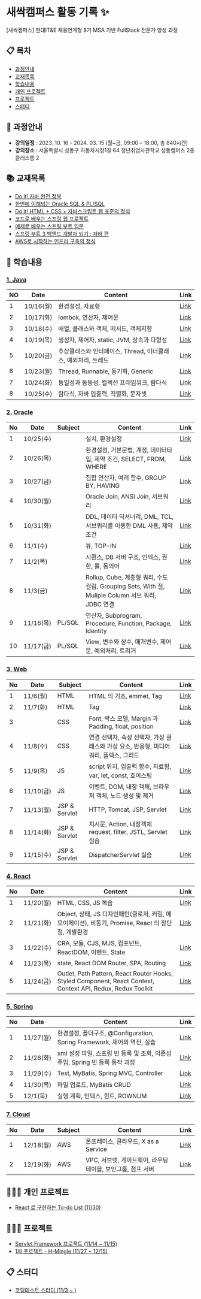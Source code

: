 # 새싹캠퍼스 활동 기록 ✨

[새싹캠퍼스] 현대IT&E 채용연계형 8기 MSA 기반 FullStack 전문가 양성 과정

## 📋 목차
- [과정안내](#-과정안내)
- [교재목록](#-교재목록)
- [학습내용](#-학습내용)
- [개인 프로젝트](#-개인-프로젝트)
- [프로젝트](#-프로젝트)
- [스터디](#-스터디)

## 🌱 과정안내

- **강의일정** : 2023. 10. 16  - 2024. 03. 15 (월~금, 09:00 – 18:00, 총 840시간)
- **강의장소** : 서울특별시 성동구 자동차시장1길 64 청년취업사관학교 성동캠퍼스 2층 클래스룸 2

## 📚 교재목록

- [Do it! 자바 완전 정복](https://www.aladin.co.kr/shop/wproduct.aspx?ItemId=278341980)
- [한번에 이해되는 Oracle SQL & PL/SQL](https://www.aladin.co.kr/shop/wproduct.aspx?ItemId=43633426&start=slayer)
- [Do it! HTML + CSS + 자바스크립트 웹 표준의 정석](https://www.aladin.co.kr/shop/wproduct.aspx?ItemId=260235280)
- [코드로 배우는 스프링 웹 프로젝트](https://www.aladin.co.kr/shop/wproduct.aspx?ItemId=166270352&start=slayer)
- [예제로 배우는 스프링 부트 입문](https://www.aladin.co.kr/shop/wproduct.aspx?ItemId=256790137&start=slayer)
- [스프링 부트 3 백엔드 개발자 되기 : 자바 편](https://www.aladin.co.kr/shop/wproduct.aspx?ItemId=315742581)
- [AWS로 시작하는 인프라 구축의 정석](https://www.aladin.co.kr/shop/wproduct.aspx?ItemId=295374875&start=slayer)

## 📑 학습내용

### [1. Java](https://github.com/kyukong/SeSAC-java-fullstack/tree/main/1.%20java)

| NO | Date     | Content                                | Link                                                                                                                                                                                                                                                                                                                         |
|----|----------|----------------------------------------|------------------------------------------------------------------------------------------------------------------------------------------------------------------------------------------------------------------------------------------------------------------------------------------------------------------------------|
| 1  | 10/16(월) | 환경설정, 자료형                              | [Link](https://github.com/kyukong/SeSAC-java-fullstack/blob/main/1.%20java/%5B10-16%5D%ED%99%98%EA%B2%BD%EC%84%A4%EC%A0%95%2C%EC%9E%90%EB%A3%8C%ED%98%95.md)                                                                                                                                                                 |
| 2  | 10/17(화) | lombok, 연산자, 제어문                       | [Link](https://github.com/kyukong/SeSAC-java-fullstack/blob/main/1.%20java/%5B10-17%5Dlombok%2C%EC%97%B0%EC%82%B0%EC%9E%90%2C%EC%A0%9C%EC%96%B4%EB%AC%B8.md)                                                                                                                                                                 |
| 3  | 10/18(수) | 배열, 클래스와 객체, 메서드, 객체지향                 | [Link](https://github.com/kyukong/SeSAC-java-fullstack/blob/main/1.%20java/%5B10-18%5D%EB%B0%B0%EC%97%B4%2C%ED%81%B4%EB%9E%98%EC%8A%A4%EC%99%80_%EA%B0%9D%EC%B2%B4%2C%EB%A9%94%EC%84%9C%EB%93%9C%2C%EA%B0%9D%EC%B2%B4%EC%A7%80%ED%96%A5.md)                                                                                  |
| 4  | 10/19(목) | 생성자, 제어자, static, JVM, 상속과 다형성         | [Link](https://github.com/kyukong/SeSAC-java-fullstack/blob/main/1.%20java/%5B10-19%5D%EC%83%9D%EC%84%B1%EC%9E%90%2C%EC%A0%9C%EC%96%B4%EC%9E%90%2Cstatic%2CJVM%2C%EC%83%81%EC%86%8D%EA%B3%BC_%EB%8B%A4%ED%98%95%EC%84%B1.md)                                                                                                 |
| 5  | 10/20(금) | 추상클래스와 인터페이스, Thread, 이너클래스, 예외처리, 쓰레드 | [Link](https://github.com/kyukong/SeSAC-java-fullstack/blob/main/1.%20java/%5B10-20%5D%EC%B6%94%EC%83%81%ED%81%B4%EB%9E%98%EC%8A%A4%EC%99%80_%EC%9D%B8%ED%84%B0%ED%8E%98%EC%9D%B4%EC%8A%A4%2CThread%2C%EC%9D%B4%EB%84%88%ED%81%B4%EB%9E%98%EC%8A%A4%2C%EC%98%88%EC%99%B8%EC%B2%98%EB%A6%AC%2C%EC%93%B0%EB%A0%88%EB%93%9C.md) |
| 6  | 10/23(월) | Thread, Runnable, 동기화, Generic         | [Link](https://github.com/kyukong/SeSAC-java-fullstack/blob/main/1.%20java/%5B10-23%5DThread%2CRunnable%2C%EB%8F%99%EA%B8%B0%ED%99%94%2CGeneric.md)                                                                                                                                                                          |
| 7  | 10/24(화) | 동일성과 동등성, 컬렉션 프레임워크, 람다식               | [Link](https://github.com/kyukong/SeSAC-java-fullstack/blob/main/1.%20java/%5B10-24%5D%EB%8F%99%EC%9D%BC%EC%84%B1%EA%B3%BC_%EB%8F%99%EB%93%B1%EC%84%B1%2C%EC%BB%AC%EB%A0%89%EC%85%98_%ED%94%84%EB%A0%88%EC%9E%84%EC%9B%8C%ED%81%AC%2C%EB%9E%8C%EB%8B%A4%EC%8B%9D.md)                                                         |
| 8  | 10/25(수) | 람다식, 자바 입출력, 직렬화, 문자셋                  | [Link](https://github.com/kyukong/SeSAC-java-fullstack/blob/main/1.%20java/%5B10-25%5D%EB%9E%8C%EB%8B%A4%EC%8B%9D%2C%EC%9E%90%EB%B0%94_%EC%9E%85%EC%B6%9C%EB%A0%A5%2C%EC%A7%81%EB%A0%AC%ED%99%94%2C%EB%AC%B8%EC%9E%90%EC%85%8B.md)                                                                                           |

### [2. Oracle](https://github.com/kyukong/SeSAC-java-fullstack/tree/main/2.%20oracle)

| No | Date     | Subject | Content                                                                           | Link                                                                                                                                                                                                                                                                                                                      |
|----|----------|---------|-----------------------------------------------------------------------------------|---------------------------------------------------------------------------------------------------------------------------------------------------------------------------------------------------------------------------------------------------------------------------------------------------------------------------|
| 1  | 10/25(수) |         | 설치, 환경설정                                                                          | [Link](https://github.com/kyukong/SeSAC-java-fullstack/blob/main/2.%20oracle/%5B10-25%5D%EC%84%A4%EC%B9%98%2C%ED%99%98%EA%B2%BD%EC%84%A4%EC%A0%95.md)                                                                                                                                                                     |
| 2  | 10/26(목) |         | 환경설정, 기본문법, 계정, 데이터타입, 제약 조건, SELECT, FROM, WHERE                                 | [Link](https://github.com/kyukong/SeSAC-java-fullstack/blob/main/2.%20oracle/%5B10-26%5D%ED%99%98%EA%B2%BD%EC%84%A4%EC%A0%95%2C%EA%B8%B0%EB%B3%B8%EB%AC%B8%EB%B2%95%2C%EA%B3%84%EC%A0%95%2C%EB%8D%B0%EC%9D%B4%ED%84%B0%ED%83%80%EC%9E%85%2C%EC%A0%9C%EC%95%BD_%EC%A1%B0%EA%B1%B4%2CSELECT%2CFROM%2CWHERE.md)              |
| 3  | 10/27(금) |         | 집합 연산자, 여러 함수, GROUP BY, HAVING                                                   | [Link](https://github.com/kyukong/SeSAC-java-fullstack/blob/main/2.%20oracle/%5B10-27%5D%EC%A7%91%ED%95%A9_%EC%97%B0%EC%82%B0%EC%9E%90%2C%EC%97%AC%EB%9F%AC_%ED%95%A8%EC%88%98%2CGROUP_BY%2CHAVING.md)                                                                                                                    |
| 4  | 10/30(월) |         | Oracle Join, ANSI Join, 서브쿼리                                                      | [Link](https://github.com/kyukong/SeSAC-java-fullstack/blob/main/2.%20oracle/%5B10-30%5DOracle_Join%2CANSI_Join%2C%EC%84%9C%EB%B8%8C%EC%BF%BC%EB%A6%AC.md)                                                                                                                                                                |
| 5  | 10/31(화) |         | DDL, 데이터 딕셔너리, DML, TCL, 서브쿼리를 이용한 DML 사용, 제약 조건                                  | [Link](https://github.com/kyukong/SeSAC-java-fullstack/blob/main/2.%20oracle/%5B10-31%5DDDL%2C%EB%8D%B0%EC%9D%B4%ED%84%B0_%EB%94%95%EC%85%94%EB%84%88%EB%A6%AC%2CDML%2CTCL%2C%EC%84%9C%EB%B8%8C%EC%BF%BC%EB%A6%AC%EB%A5%BC_%EC%9D%B4%EC%9A%A9%ED%95%9C_DML_%EC%82%AC%EC%9A%A9%2C%EC%A0%9C%EC%95%BD_%EC%A1%B0%EA%B1%B4.md) |
| 6  | 11/1(수)  |         | 뷰, TOP-IN                                                                         | [Link](https://github.com/kyukong/SeSAC-java-fullstack/blob/main/2.%20oracle/%5B11-1%5D%EB%B7%B0%2CTOP-IN.md)                                                                                                                                                                                                             |
| 7  | 11/2(목)  |         | 시퀀스, DB 서버 구조, 인덱스, 권한, 롤, 동의어                                                    | [Link](https://github.com/kyukong/SeSAC-java-fullstack/blob/main/2.%20oracle/%5B11-2%5D%EC%8B%9C%ED%80%80%EC%8A%A4%2CDB_%EC%84%9C%EB%B2%84_%EA%B5%AC%EC%A1%B0%2C%EC%9D%B8%EB%8D%B1%EC%8A%A4%2C%EA%B6%8C%ED%95%9C%2C%EB%A1%A4%2C%EB%8F%99%EC%9D%98%EC%96%B4.md)                                                            |
| 8  | 11/3(금)  |         | Rollup, Cube, 계층형 쿼리, 수도 컬럼, Grouping Sets, With 절, Muliple Column 서브 쿼리, JDBC 연결 | [Link](https://github.com/kyukong/SeSAC-java-fullstack/blob/main/2.%20oracle/%5B11-3%5DRollup%2CCube%2C%EA%B3%84%EC%B8%B5%ED%98%95_%EC%BF%BC%EB%A6%AC%2C%EC%88%98%EB%8F%84_%EC%BB%AC%EB%9F%BC%2CGrouping_Sets%2CWith_%EC%A0%88%2CMuliple_Column_%EC%84%9C%EB%B8%8C_%EC%BF%BC%EB%A6%AC%2CJDBC_%EC%97%B0%EA%B2%B0.md)       |
| 9  | 11/16(목) | PL/SQL  | 연산자, Subprogram, Procedure, Function, Package, Identity                           | [Link](https://github.com/kyukong/SeSAC-java-fullstack/blob/main/2.%20oracle/%5B11-16%5D_PLSQL_(%EC%97%B0%EC%82%B0%EC%9E%90%2CSubprogram%2CProcedure%2CFunction%2CPackage%2CIdentity).md)                                                                                                                                 |
| 10 | 11/17(금) | PL/SQL  | View, 변수와 상수, 매개변수, 제어문, 예외처리, 트리거                                                | [Link](https://github.com/kyukong/SeSAC-java-fullstack/blob/main/2.%20oracle/%5B11-17%5D_PLSQL_(View%2C%EB%B3%80%EC%88%98%EC%99%80_%EC%83%81%EC%88%98%2C%EB%A7%A4%EA%B0%9C%EB%B3%80%EC%88%98%2C%EC%A0%9C%EC%96%B4%EB%AC%B8%2C%EC%98%88%EC%99%B8%EC%B2%98%EB%A6%AC%2C%ED%8A%B8%EB%A6%AC%EA%B1%B0).md)                      |

### [3. Web](https://github.com/kyukong/SeSAC-java-fullstack/tree/main/3.%20web)

| No | Date     | Subject       | Content                                              | Link                                                                                                                                                                                                                                                                                                                                                                                                                                        |
|----|----------|---------------|------------------------------------------------------|---------------------------------------------------------------------------------------------------------------------------------------------------------------------------------------------------------------------------------------------------------------------------------------------------------------------------------------------------------------------------------------------------------------------------------------------|
| 1  | 11/6(월)  | HTML          | HTML 의 기초, emmet, Tag                                | [Link](https://github.com/kyukong/SeSAC-java-fullstack/blob/main/3.%20web/1.%20html/%5B11-6%5DHTML%EC%9D%98_%EA%B8%B0%EC%B4%88%2Cemmet%2CTag.md)                                                                                                                                                                                                                                                                                            |
| 2  | 11/7(화)  | HTML          | Tag                                                  | [Link](https://github.com/kyukong/SeSAC-java-fullstack/blob/main/3.%20web/1.%20html/%5B11-7%5DTag.md)                                                                                                                                                                                                                                                                                                                                       |
| 3  |          | CSS           | Font, 박스 모델, Margin 과 Padding, float, position       | [Link](https://github.com/kyukong/SeSAC-java-fullstack/blob/main/3.%20web/2.%20css/%5B11-7%5DFont%2C%EB%B0%95%EC%8A%A4_%EB%AA%A8%EB%8D%B8%2CMargin%EA%B3%BC_Padding%2Cfloat%2Cposition.md)                                                                                                                                                                                                                                                  |
| 4  | 11/8(수)  | CSS           | 연결 선택자, 속성 선택자, 가상 클래스와 가상 요소, 반응형, 미디어 쿼리, 플렉스, 그리드 | [Link](https://github.com/kyukong/SeSAC-java-fullstack/blob/main/3.%20web/2.%20css/%5B11-8%5D%EC%97%B0%EA%B2%B0_%EC%84%A0%ED%83%9D%EC%9E%90%2C%EC%86%8D%EC%84%B1_%EC%84%A0%ED%83%9D%EC%9E%90%2C%EA%B0%80%EC%83%81_%ED%81%B4%EB%9E%98%EC%8A%A4%EC%99%80_%EA%B0%80%EC%83%81_%EC%9A%94%EC%86%8C%2C%EB%B0%98%EC%9D%91%ED%98%95%2C%EB%AF%B8%EB%94%94%EC%96%B4_%EC%BF%BC%EB%A6%AC%2C%ED%94%8C%EB%A0%89%EC%8A%A4%2C%EA%B7%B8%EB%A6%AC%EB%93%9C.md) |
| 5  | 11/9(목)  | JS            | script 위치, 입출력 함수, 자료형, var, let, const, 호이스팅        | [Link](https://github.com/kyukong/SeSAC-java-fullstack/blob/main/3.%20web/3.%20js/%5B11-9%5Dscript_%EC%9C%84%EC%B9%98%2C%EC%9E%85%EC%B6%9C%EB%A0%A5_%ED%95%A8%EC%88%98%2C%EC%9E%90%EB%A3%8C%ED%98%95%2Cvar%2Clet%2Cconst%2C%ED%98%B8%EC%9D%B4%EC%8A%A4%ED%8C%85.md)                                                                                                                                                                         |
| 6  | 11/10(금) | JS            | 이벤트, DOM, 내장 객체, 브라우저 객체, 노드 생성 및 제거                 | [Link](https://github.com/kyukong/SeSAC-java-fullstack/blob/main/3.%20web/3.%20js/%5B11-10%5D%EC%9D%B4%EB%B2%A4%ED%8A%B8%2CDOM%2C%EB%82%B4%EC%9E%A5_%EA%B0%9D%EC%B2%B4%2C%EB%B8%8C%EB%9D%BC%EC%9A%B0%EC%A0%80_%EA%B0%9D%EC%B2%B4%2C%EB%85%B8%EB%93%9C_%EC%83%9D%EC%84%B1_%EB%B0%8F_%EC%A0%9C%EA%B1%B0.md)                                                                                                                                   |
| 7  | 11/13(월) | JSP & Servlet | HTTP, Tomcat, JSP, Servlet                           | [Link](https://github.com/kyukong/SeSAC-java-fullstack/blob/main/3.%20web/4.%20jsp-servlet/%5B11-13%5DHTTP%2CTomcat%2CJSP%2CServlet.md)                                                                                                                                                                                                                                                                                                     |
| 8  | 11/14(화) | JSP & Servlet | 지시문, Action, 내장객체 request, filter, JSTL, Servlet 실습  | [Link](https://github.com/kyukong/SeSAC-java-fullstack/blob/main/3.%20web/4.%20jsp-servlet/%5B11-14%5D%EC%A7%80%EC%8B%9C%EB%AC%B8%2CAction%2C%EB%82%B4%EC%9E%A5%EA%B0%9D%EC%B2%B4_request%2Cfilter%2CJSTL%2CServlet_%EC%8B%A4%EC%8A%B5.md)                                                                                                                                                                                                  |
| 9  | 11/15(수) | JSP & Servlet | DispatcherServlet 실습                                 | [Link](https://github.com/kyukong/SeSAC-java-fullstack/blob/main/3.%20web/4.%20jsp-servlet/%5B11-15%5DDispatcherServlet_%EC%8B%A4%EC%8A%B5.md)                                                                                                                                                                                                                                                                                              |

### [4. React](https://github.com/kyukong/SeSAC-java-fullstack/tree/main/4.%20react)

| No | Date     | Content                                                                                                      | Link                                                                                                                                                                                                                                                                                                                                                                                                              |
|----|----------|--------------------------------------------------------------------------------------------------------------|-------------------------------------------------------------------------------------------------------------------------------------------------------------------------------------------------------------------------------------------------------------------------------------------------------------------------------------------------------------------------------------------------------------------|
| 1  | 11/20(월) | HTML, CSS, JS 복습                                                                                             | [Link](https://github.com/kyukong/SeSAC-java-fullstack/blob/main/4.%20react/%5B11-20%5DHTML%2CCSS%2CJS_%EB%B3%B5%EC%8A%B5.md)                                                                                                                                                                                                                                                                                     |
| 2  | 11/21(화) | Object, 상태, JS 디자인패턴(클로저, 커링, 메모이제이션), 비동기, Promise, React 의 장단점, 개발환경                                       | [Link](https://github.com/kyukong/SeSAC-java-fullstack/blob/main/4.%20react/%5B11-21%5DObject%2C%EC%83%81%ED%83%9C%2CJS_%EB%94%94%EC%9E%90%EC%9D%B8%ED%8C%A8%ED%84%B4(%ED%81%B4%EB%A1%9C%EC%A0%80%2C%EC%BB%A4%EB%A7%81%2C%EB%A9%94%EB%AA%A8%EC%9D%B4%EC%A0%9C%EC%9D%B4%EC%85%98)%2C%EB%B9%84%EB%8F%99%EA%B8%B0%2CPromise%2CReact_%EC%9D%98_%EC%9E%A5%EB%8B%A8%EC%A0%90%2C%EA%B0%9C%EB%B0%9C%ED%99%98%EA%B2%BD.md) |
| 3  | 11/22(수) | CRA, 모듈, CJS, MJS, 컴포넌트, ReactDOM, 이벤트, State                                                                | [Link](https://github.com/kyukong/SeSAC-java-fullstack/blob/main/4.%20react/%5B11-22%5DCRA%2C%EB%AA%A8%EB%93%88%2CCJS%2CMJS%2C%EC%BB%B4%ED%8F%AC%EB%84%8C%ED%8A%B8%2CReactDOM%2C%EC%9D%B4%EB%B2%A4%ED%8A%B8%2CState.md)                                                                                                                                                                                           |
| 4  | 11/23(목) | state, React DOM Router, SPA, Routing                                                                        | [Link](https://github.com/kyukong/SeSAC-java-fullstack/blob/main/4.%20react/%5B11-23%5Dstate%2CReact_DOM_Router%2CSPA%2CRouting.md)                                                                                                                                                                                                                                                                               |
| 5  | 11/24(금) | Outlet, Path Pattern, React Router Hooks, Styled Component, React Context, Context API, Redux, Redux Toolkit | [Link](https://github.com/kyukong/SeSAC-java-fullstack/tree/main/4.%20react)                                                                                                                                                                                                                                                                                                                                      |

### [5. Spring](https://github.com/kyukong/SeSAC-java-fullstack/tree/main/5.%20spring)

| No | Date     | Content                                                  | Link                                                                                                                                                                                                                                                                                                                                                         |
|----|----------|----------------------------------------------------------|--------------------------------------------------------------------------------------------------------------------------------------------------------------------------------------------------------------------------------------------------------------------------------------------------------------------------------------------------------------|
| 1  | 11/27(월) | 환경설정, 폴더구조, @Configuration, Spring Framework, 제어의 역전, 실습 | [Link](https://github.com/kyukong/SeSAC-java-fullstack/blob/main/5.%20spring/%5B11-27%5D%ED%99%98%EA%B2%BD%EC%84%A4%EC%A0%95%2C%ED%8F%B4%EB%8D%94%EA%B5%AC%EC%A1%B0%2C%40Configuration%2CSpring_Framework%2C%EC%A0%9C%EC%96%B4%EC%9D%98_%EC%97%AD%EC%A0%84%2C%EC%8B%A4%EC%8A%B5.md)                                                                          |
| 2  | 11/28(화) | xml 설정 파일, 스프링 빈 등록 및 조회, 의존성 주입, Spring 빈 등록 동작 과정      | [Link](https://github.com/kyukong/SeSAC-java-fullstack/blob/main/5.%20spring/%5B11-28%5Dxml_%EC%84%A4%EC%A0%95_%ED%8C%8C%EC%9D%BC%2C%EC%8A%A4%ED%94%84%EB%A7%81_%EB%B9%88_%EB%93%B1%EB%A1%9D_%EB%B0%8F_%EC%A1%B0%ED%9A%8C%2C%EC%9D%98%EC%A1%B4%EC%84%B1_%EC%A3%BC%EC%9E%85%2CSpring_%EB%B9%88_%EB%93%B1%EB%A1%9D_%EB%8F%99%EC%9E%91%20%EA%B3%BC%EC%A0%95.md) |
| 3  | 11/29(수) | Test, MyBatis, Spring MVC, Controller                    | [Link](https://github.com/kyukong/SeSAC-java-fullstack/blob/main/5.%20spring/%5B11-29%5DTest%2CMyBatis%2CSpring_MVC%2CController.md)                                                                                                                                                                                                                         |
| 4  | 11/30(목) | 파일 업로드, MyBatis CRUD                                     | [Link](https://github.com/kyukong/SeSAC-java-fullstack/blob/main/5.%20spring/%5B11-30%5D%ED%8C%8C%EC%9D%BC_%EC%97%85%EB%A1%9C%EB%93%9C%2CMyBatis_CRUD.md)                                                                                                                                                                                                    |
| 5  | 12/1(목)  | 실행 계획, 인덱스, 힌트, ROWNUM                                   | [Link](https://github.com/kyukong/SeSAC-java-fullstack/blob/main/5.%20spring/%5B12-1%5D%EC%8B%A4%ED%96%89_%EA%B3%84%ED%9A%8D%2C%EC%9D%B8%EB%8D%B1%EC%8A%A4%2C%ED%9E%8C%ED%8A%B8%2CROWNUM.md)                                                                                                                                                                 |

### [7. Cloud](https://github.com/kyukong/SeSAC-java-fullstack/tree/main/7.%20cloud)

| No | Date     | Subject | Content                               | Link                                                                                                                                                                                                                                                                                                                         |
|----|----------|---------|---------------------------------------|------------------------------------------------------------------------------------------------------------------------------------------------------------------------------------------------------------------------------------------------------------------------------------------------------------------------------|
| 1  | 12/18(월) | AWS     | 온프레미스, 클라우드, X as a Service           | [Link](https://github.com/kyukong/SeSAC-java-fullstack/blob/main/7.%20cloud/%5B12-18%5D_AWS_(%EC%98%A8%ED%94%84%EB%A0%88%EB%AF%B8%EC%8A%A4%2C%ED%81%B4%EB%9D%BC%EC%9A%B0%EB%93%9C%2CX_as_a_Service).md)                                                                                                                      |
| 2  | 12/19(화) | AWS     | VPC, 서브넷, 게이트웨이, 라우팅 테이블, 보안그룹, 점프 서버 | [Link](https://github.com/kyukong/SeSAC-java-fullstack/blob/main/7.%20cloud/%5B12-19%5D_AWS_(VPC%2C%EC%84%9C%EB%B8%8C%EB%84%B7%2C%EA%B2%8C%EC%9D%B4%ED%8A%B8%EC%9B%A8%EC%9D%B4%2C%EB%9D%BC%EC%9A%B0%ED%8C%85_%ED%85%8C%EC%9D%B4%EB%B8%94%2C%EB%B3%B4%EC%95%88%EA%B7%B8%EB%A3%B9%2C%EC%A0%90%ED%94%84_%EC%84%9C%EB%B2%84).md) |

## 👩🏻‍💻 개인 프로젝트

- [React 로 구현하는 To-do List (11/30)](https://github.com/kyukong/react-to-do)

## 👩🏻‍🏫 프로젝트

- [Servlet Framework 프로젝트 (11/14 ~ 11/15)](https://github.com/kyukong/SeSAC-Servlet-Framework)
- [1차 프로젝트 - H-Mingle (11/27 ~ 12/15)](https://github.com/H-Mingle)

## 📋 스터디

- [코딩테스트 스터디 (11/3 ~ )](https://github.com/kyukong/SeSAC-Algo)

